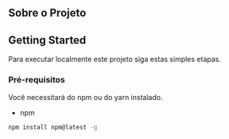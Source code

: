 ## Sobre o Projeto

## Getting Started

Para executar localmente este projeto siga estas simples etapas.

### Pré-requisitos

Você necessitará do npm ou do yarn instalado.

- npm

```sh
npm install npm@latest -g
```
